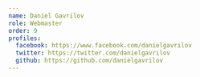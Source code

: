 ```yaml
---
name: Daniel Gavrilov
role: Webmaster
order: 9
profiles:
  facebook: https://www.facebook.com/danielgavrilov
  twitter: https://twitter.com/danielgavrilov
  github: https://github.com/danielgavrilov
---
```

